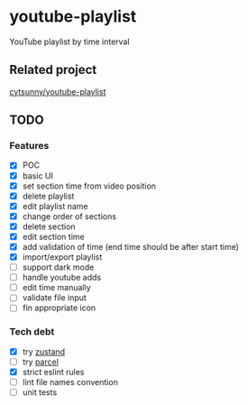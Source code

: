 # youtube-playlist

YouTube playlist by time interval

## Related project

[cytsunny/youtube-playlist](https://github.com/cytsunny/youtube-playlist?tab=readme-ov-file)

## TODO

### Features

- [x] POC
- [x] basic UI
- [x] set section time from video position
- [x] delete playlist
- [x] edit playlist name
- [x] change order of sections
- [x] delete section
- [x] edit section time
- [x] add validation of time (end time should be after start time)
- [x] import/export playlist
- [ ] support dark mode
- [ ] handle youtube adds
- [ ] edit time manually
- [ ] validate file input
- [ ] fin appropriate icon

### Tech debt

- [x] try [zustand](https://github.com/pmndrs/zustand)
- [ ] try [parcel](https://parceljs.org/recipes/web-extension/)
- [x] strict eslint rules
- [ ] lint file names convention
- [ ] unit tests
